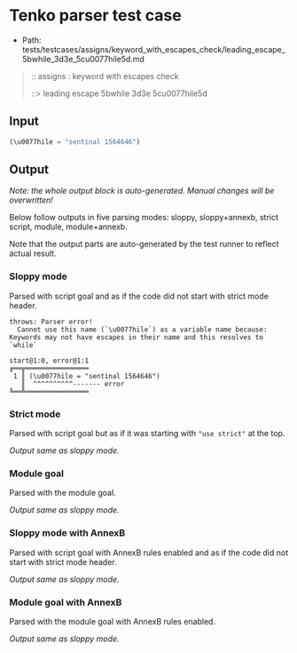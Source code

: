 # Tenko parser test case

- Path: tests/testcases/assigns/keyword_with_escapes_check/leading_escape_5bwhile_3d3e_5cu0077hile5d.md

> :: assigns : keyword with escapes check
>
> ::> leading escape 5bwhile 3d3e 5cu0077hile5d

## Input

`````js
(\u0077hile = "sentinal 1564646")
`````

## Output

_Note: the whole output block is auto-generated. Manual changes will be overwritten!_

Below follow outputs in five parsing modes: sloppy, sloppy+annexb, strict script, module, module+annexb.

Note that the output parts are auto-generated by the test runner to reflect actual result.

### Sloppy mode

Parsed with script goal and as if the code did not start with strict mode header.

`````
throws: Parser error!
  Cannot use this name (`\u0077hile`) as a variable name because: Keywords may not have escapes in their name and this resolves to `while`

start@1:0, error@1:1
╔══╦════════════════
 1 ║ (\u0077hile = "sentinal 1564646")
   ║  ^^^^^^^^^^------- error
╚══╩════════════════

`````

### Strict mode

Parsed with script goal but as if it was starting with `"use strict"` at the top.

_Output same as sloppy mode._

### Module goal

Parsed with the module goal.

_Output same as sloppy mode._

### Sloppy mode with AnnexB

Parsed with script goal with AnnexB rules enabled and as if the code did not start with strict mode header.

_Output same as sloppy mode._

### Module goal with AnnexB

Parsed with the module goal with AnnexB rules enabled.

_Output same as sloppy mode._

